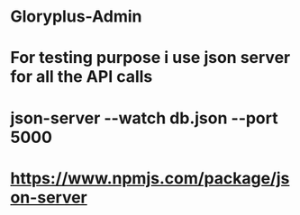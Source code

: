 # Gloryplus-Admin

# For testing purpose i use json server for all the API calls
 # json-server --watch db.json --port 5000
 # https://www.npmjs.com/package/json-server